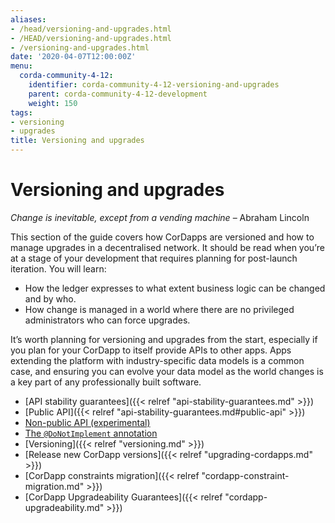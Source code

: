 ```yaml
---
aliases:
- /head/versioning-and-upgrades.html
- /HEAD/versioning-and-upgrades.html
- /versioning-and-upgrades.html
date: '2020-04-07T12:00:00Z'
menu:
  corda-community-4-12:
    identifier: corda-community-4-12-versioning-and-upgrades
    parent: corda-community-4-12-development
    weight: 150
tags:
- versioning
- upgrades
title: Versioning and upgrades
---
```



# Versioning and upgrades


*Change is inevitable, except from a vending machine*
– Abraham Lincoln


This section of the guide covers how CorDapps are versioned and how to manage upgrades in a decentralised network. It should be read when
you’re at a stage of your development that requires planning for post-launch iteration. You will learn:


* How the ledger expresses to what extent business logic can be changed and by who.
* How change is managed in a world where there are no privileged administrators who can force upgrades.

It’s worth planning for versioning and upgrades from the start, especially if you plan for your CorDapp to itself provide APIs to other
apps. Apps extending the platform with industry-specific data models is a common case, and ensuring you can evolve your data model as
the world changes is a key part of any professionally built software.



* [API stability guarantees]({{< relref "api-stability-guarantees.md" >}})
* [Public API]({{< relref "api-stability-guarantees.md#public-api" >}})
* [Non-public API (experimental)](api-stability-guarantees.html#non-public-api-experimental)
* [The `@DoNotImplement` annotation](api-stability-guarantees.html#the-donotimplement-annotation)
* [Versioning]({{< relref "versioning.md" >}})
* [Release new CorDapp versions]({{< relref "upgrading-cordapps.md" >}})
* [CorDapp constraints migration]({{< relref "cordapp-constraint-migration.md" >}})
* [CorDapp Upgradeability Guarantees]({{< relref "cordapp-upgradeability.md" >}})



